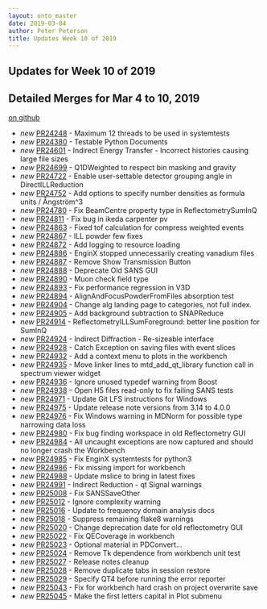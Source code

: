```yaml
---
layout: onto_master
date: 2019-03-04
author: Peter Peterson
title: Updates Week 10 of 2019
---
```

Updates for Week 10 of 2019
---------------------------

Detailed Merges for Mar 4 to 10, 2019
-------------------------------------
[on github](https://github.com/mantidproject/mantid/pulls?q=is%3Apr+merged%3A2019-03-05..2019-03-10)

* *new* [PR24248](https://github.com/mantidproject/mantid/pull/24248) - Maximum 12 threads to be used in systemtests
* *new* [PR24380](https://github.com/mantidproject/mantid/pull/24380) - Testable Python Documents
* *new* [PR24601](https://github.com/mantidproject/mantid/pull/24601) - Indirect Energy Transfer - Incorrect histories causing large file sizes
* *new* [PR24699](https://github.com/mantidproject/mantid/pull/24699) - Q1DWeighted to respect bin masking and gravity
* *new* [PR24722](https://github.com/mantidproject/mantid/pull/24722) - Enable user-settable detector grouping angle in DirectILLReduction
* *new* [PR24752](https://github.com/mantidproject/mantid/pull/24752) - Add options to specify number densities as formula units / Ångström^3
* *new* [PR24780](https://github.com/mantidproject/mantid/pull/24780) - Fix BeamCentre property type in ReflectometrySumInQ
* *new* [PR24811](https://github.com/mantidproject/mantid/pull/24811) - Fix bug in ikeda carpenter pv
* *new* [PR24863](https://github.com/mantidproject/mantid/pull/24863) - Fixed tof calculation for compress weighted events
* *new* [PR24867](https://github.com/mantidproject/mantid/pull/24867) - ILL powder few fixes
* *new* [PR24872](https://github.com/mantidproject/mantid/pull/24872) - Add logging to resource loading
* *new* [PR24886](https://github.com/mantidproject/mantid/pull/24886) - EnginX stopped unnecessarily creating vanadium files
* *new* [PR24887](https://github.com/mantidproject/mantid/pull/24887) - Remove Show Transmission Button
* *new* [PR24888](https://github.com/mantidproject/mantid/pull/24888) - Deprecate Old SANS GUI
* *new* [PR24890](https://github.com/mantidproject/mantid/pull/24890) - Muon check field type
* *new* [PR24893](https://github.com/mantidproject/mantid/pull/24893) - Fix performance regression in V3D
* *new* [PR24894](https://github.com/mantidproject/mantid/pull/24894) - AlignAndFocusPowderFromFiles absorption test
* *new* [PR24904](https://github.com/mantidproject/mantid/pull/24904) - Change alg landing page to categories, not full index.
* *new* [PR24905](https://github.com/mantidproject/mantid/pull/24905) - Add background subtraction to SNAPReduce
* *new* [PR24914](https://github.com/mantidproject/mantid/pull/24914) - ReflectometryILLSumForeground: better line position for SumInQ
* *new* [PR24924](https://github.com/mantidproject/mantid/pull/24924) - Indirect Diffraction - Re-sizeable interface
* *new* [PR24928](https://github.com/mantidproject/mantid/pull/24928) - Catch Exception on saving files with event slices
* *new* [PR24932](https://github.com/mantidproject/mantid/pull/24932) - Add a context menu to plots in the workbench
* *new* [PR24935](https://github.com/mantidproject/mantid/pull/24935) - Move linker lines to mtd_add_qt_library function call in spectrum viewer widget
* *new* [PR24936](https://github.com/mantidproject/mantid/pull/24936) - Ignore unused typedef warning from Boost
* *new* [PR24938](https://github.com/mantidproject/mantid/pull/24938) - Open H5 files read-only to fix failing SANS tests
* *new* [PR24971](https://github.com/mantidproject/mantid/pull/24971) - Update Git LFS instructions for Windows
* *new* [PR24975](https://github.com/mantidproject/mantid/pull/24975) - Update release note versions from 3.14 to 4.0.0
* *new* [PR24976](https://github.com/mantidproject/mantid/pull/24976) - Fix Windows warning in MDNorm for possible type narrowing data loss
* *new* [PR24980](https://github.com/mantidproject/mantid/pull/24980) - Fix bug finding workspace in old Reflectometry GUI
* *new* [PR24984](https://github.com/mantidproject/mantid/pull/24984) - All uncaught exceptions are now captured and should no longer crash the Workbench
* *new* [PR24985](https://github.com/mantidproject/mantid/pull/24985) - Fix EnginX systemtests for python3
* *new* [PR24986](https://github.com/mantidproject/mantid/pull/24986) - Fix missing import for workbench
* *new* [PR24988](https://github.com/mantidproject/mantid/pull/24988) - Update mslice to bring in latest fixes
* *new* [PR24991](https://github.com/mantidproject/mantid/pull/24991) - Indirect Reduction - qt Signal warnings
* *new* [PR25008](https://github.com/mantidproject/mantid/pull/25008) - Fix SANSSaveOther
* *new* [PR25012](https://github.com/mantidproject/mantid/pull/25012) - Ignore complexity warning
* *new* [PR25016](https://github.com/mantidproject/mantid/pull/25016) - Update to frequency domain analysis docs
* *new* [PR25018](https://github.com/mantidproject/mantid/pull/25018) - Suppress remaining flake8 warnings
* *new* [PR25020](https://github.com/mantidproject/mantid/pull/25020) - Change deprecation date for old reflectometry GUI
* *new* [PR25022](https://github.com/mantidproject/mantid/pull/25022) - Fix QECoverage in workbench
* *new* [PR25023](https://github.com/mantidproject/mantid/pull/25023) - Optional material in PDConvert...
* *new* [PR25024](https://github.com/mantidproject/mantid/pull/25024) - Remove Tk dependence from workbench unit test
* *new* [PR25027](https://github.com/mantidproject/mantid/pull/25027) - Release notes cleanup
* *new* [PR25028](https://github.com/mantidproject/mantid/pull/25028) - Remove duplicate tabs in session restore
* *new* [PR25029](https://github.com/mantidproject/mantid/pull/25029) - Specify QT4 before running the error reporter
* *new* [PR25043](https://github.com/mantidproject/mantid/pull/25043) - Fix for workbench hard crash on project overwrite save
* *new* [PR25045](https://github.com/mantidproject/mantid/pull/25045) - Make the first letters capital in Plot submenu
